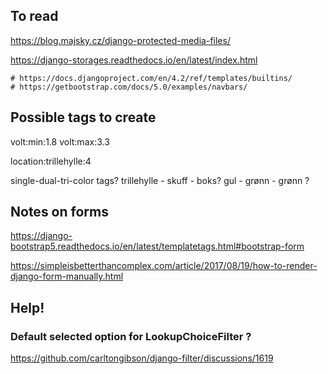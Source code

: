 ## To read
https://blog.majsky.cz/django-protected-media-files/

https://django-storages.readthedocs.io/en/latest/index.html


    # https://docs.djangoproject.com/en/4.2/ref/templates/builtins/
    # https://getbootstrap.com/docs/5.0/examples/navbars/

## Possible tags to create

volt:min:1.8
volt:max:3.3

location:trillehylle:4

single-dual-tri-color tags?
trillehylle - skuff - boks?
gul - grønn - grønn ?

## Notes on forms

<https://django-bootstrap5.readthedocs.io/en/latest/templatetags.html#bootstrap-form>

<https://simpleisbetterthancomplex.com/article/2017/08/19/how-to-render-django-form-manually.html>

## Help!

### Default selected option for LookupChoiceFilter ?

https://github.com/carltongibson/django-filter/discussions/1619
